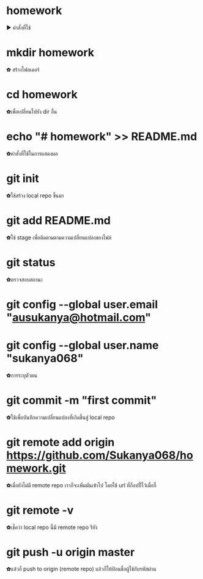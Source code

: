 # homework
► คำสั่งที่ใช้
# mkdir homework
  ✿ สร้างโฟลเดอร์
# cd homework
  ✿เพื่อเปลี่ยนไปยัง dir อื่น
# echo "# homework" >> README.md
  ✿คำสั่งที่ใช้ในการแสดงผล
# git init
  ✿ใช้สร้าง local repo ขึ้นมา
# git add README.md
  ✿ใช้ stage เพื่อติดตามตามความเปลี่ยนแปลงของไฟล์
# git status
  ✿ตรวจสอบสถานะ
# git config --global user.email "ausukanya@hotmail.com"
# git config --global user.name "sukanya068"
  ✿การระบุตัวตน
# git commit -m "first commit"
  ✿ใช้เพื่อบันทึกความเปลี่ยนแปลงที่เกิดขึ้นสู่ local repo
# git remote add origin https://github.com/Sukanya068/homework.git
  ✿เมื่อยังไม่มี remote repo เราก็จะเพิ่มมันเข้าไป โดยใช้ url ที่ก็อปปี้ไว้เมื่อกี้
# git remote -v
  ✿เช็คว่า local repo นี้มี remote repo รึยัง
# git push -u origin master
  ✿แล้วก็ push to origin (remote repo) แล้วก็ให้ป้อนชื่อผู้ใช้กับรหัสผ่าน